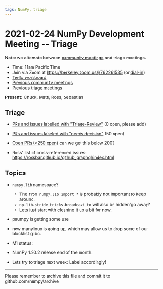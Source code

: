 ```yaml
---
tags: NumPy, triage
---
```


# 2021-02-24 NumPy Development Meeting -- Triage

Note: we alternate between [community meetings](https://hackmd.io/76o-IxCjQX2mOXO_wwkcpg) and triage meetings.

- Time: 11am Pacific Time
- Join via Zoom at https://berkeley.zoom.us/j/762261535 (or [dial-in](https://berkeley.zoom.us/u/aC3ENhycM))
- [Trello workboard](https://trello.com/b/Azg4fYZH/numpy-at-bids)
- [Previous community meetings](https://github.com/numpy/archive/tree/master/status_meetings)
- [Previous triage meetings](https://github.com/numpy/archive/tree/master/triage_meetings)


**Present:** Chuck, Matti, Ross, Sebastian


## Triage

- [PRs and issues labelled with "Triage-Review"](https://github.com/numpy/numpy/labels/Triage-review) (0 open, please add)

- [PRs and issues labeled with "needs decision"](https://github.com/numpy/numpy/labels/54%20-%20Needs%20decision) (50 open)

- [Open PRs (>250 open)](https://github.com/numpy/numpy/pulls) can we get this below 200?

- Ross' list of cross-referenced issues: https://rossbar.github.io/github_graphql/index.html



## Topics

- `numpy.lib` namespace?
  - The `from numpy.lib import *` is probably not important to keep around.
  - `np.lib.stride_tricks.broadcast_to` will also be hidden/go away?
  - Lets just start with cleaning it up a bit for now.

- pnumpy is getting some use

- new manylinux is going up, which may allow us to drop some of our blocklist glibc.


- M1 status: 

- NumPy 1.20.2 release end of the month.

- Lets try to triage next week: Label accordingly!



---

Please remember to archive this file and commit it to github.com/numpy/archive
